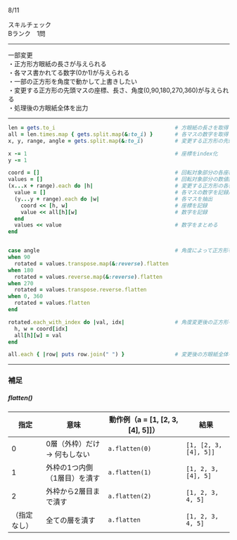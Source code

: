 8/11
  
スキルチェック  
Bランク　1問  
  
-------------------------------------------
一部変更  
・正方形方眼紙の長さが与えられる  
・各マス書かれてる数字(0か1)が与えられる  
・一部の正方形を角度で動かして上書きしたい  
・変更する正方形の先頭マスの座標、長さ、角度(0,90,180,270,360)が与えられる  
・処理後の方眼紙全体を出力  
  
-------------------------------------------
  
```ruby
len = gets.to_i                                      # 方眼紙の長さを取得
all = len.times.map { gets.split.map(&:to_i) }       # 各マスの数字を取得
x, y, range, angle = gets.split.map(&:to_i)          # 変更する正方形の先頭マスの座標、長さ、角度を取得

x -= 1                                               # 座標をindex化
y -= 1

coord = []                                           # 回転対象部分の各座標記録用
values = []                                          # 回転対象部分の数値記録用
(x...x + range).each do |h|                          # 変更する正方形の各行を抽出していく
  value = []                                         # 各マスの数字を記録用
  (y...y + range).each do |w|                        # 各マスを抽出
    coord << [h, w]                                  # 座標を記録
    value << all[h][w]                               # 数字を記録
  end
  values << value                                    # 数字をまとめる
end


case angle                                           # 角度によって正方形を動かす
when 90
  rotated = values.transpose.map(&:reverse).flatten
when 180
  rotated = values.reverse.map(&:reverse).flatten
when 270
  rotated = values.transpose.reverse.flatten
when 0, 360
  rotated = values.flatten
end

rotated.each_with_index do |val, idx|                # 角度変更後の正方形を元の方眼紙部分に上書き
  h, w = coord[idx]
  all[h][w] = val
end

all.each { |row| puts row.join(" ") }                # 変更後の方眼紙全体を出力
```



***
 
### 補足  

##### flatten()



| 指定        | 意味                                   | 動作例（a = [1, [2, 3, [4], 5]]）          | 結果                     |
|-------------|----------------------------------------|---------------------------------------------|--------------------------|
| 0           | 0層（外枠）だけ → 何もしない           | `a.flatten(0)`                              | `[1, [2, 3, [4], 5]]`    |
| 1           | 外枠の1つ内側（1層目）を潰す           | `a.flatten(1)`                              | `[1, 2, 3, [4], 5]`      |
| 2           | 外枠から2層目まで潰す                  | `a.flatten(2)`                              | `[1, 2, 3, 4, 5]`        |
| （指定なし）| 全ての層を潰す                  | `a.flatten`                                 | `[1, 2, 3, 4, 5]`        |

